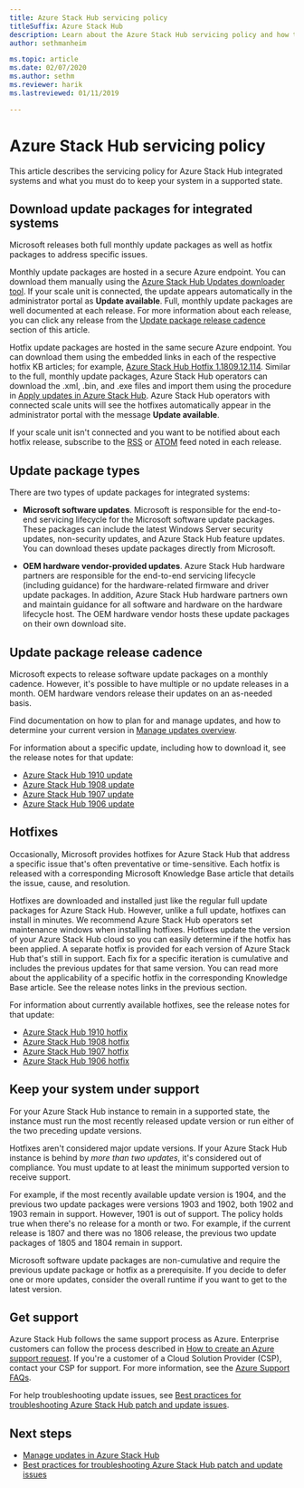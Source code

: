 ```yaml
---
title: Azure Stack Hub servicing policy
titleSuffix: Azure Stack Hub
description: Learn about the Azure Stack Hub servicing policy and how to keep an integrated system in a supported state.
author: sethmanheim

ms.topic: article
ms.date: 02/07/2020
ms.author: sethm
ms.reviewer: harik
ms.lastreviewed: 01/11/2019

---
```


# Azure Stack Hub servicing policy

This article describes the servicing policy for Azure Stack Hub integrated systems and what you must do to keep your system in a supported state.

## Download update packages for integrated systems

Microsoft releases both full monthly update packages as well as hotfix packages to address specific issues.

Monthly update packages are hosted in a secure Azure endpoint. You can download them manually using the [Azure Stack Hub Updates downloader tool](https://aka.ms/azurestackupdatedownload). If your scale unit is connected, the update appears automatically in the administrator portal as **Update available**. Full, monthly update packages are well documented at each release. For more information about each release, you can click any release from the [Update package release cadence](#update-package-release-cadence) section of this article.

Hotfix update packages are hosted in the same secure Azure endpoint. You can download them using the embedded links in each of the respective hotfix KB articles; for example, [Azure Stack Hub Hotfix 1.1809.12.114](https://support.microsoft.com/help/4481548/azure-stack-hotfix-1-1809-12-114). Similar to the full, monthly update packages, Azure Stack Hub operators can download the .xml, .bin, and .exe files and import them using the procedure in [Apply updates in Azure Stack Hub](azure-stack-apply-updates.md). Azure Stack Hub operators with connected scale units will see the hotfixes automatically appear in the administrator portal with the message **Update available**.

If your scale unit isn't connected and you want to be notified about each hotfix release, subscribe to the [RSS](https://support.microsoft.com/app/content/api/content/feeds/sap/en-us/32d322a8-acae-202d-e9a9-7371dccf381b/rss) or [ATOM](https://support.microsoft.com/app/content/api/content/feeds/sap/en-us/32d322a8-acae-202d-e9a9-7371dccf381b/atom) feed noted in each release.

## Update package types

There are two types of update packages for integrated systems:

- **Microsoft software updates**. Microsoft is responsible for the end-to-end servicing lifecycle for the Microsoft software update packages. These packages can include the latest Windows Server security updates, non-security updates, and Azure Stack Hub feature updates. You can download theses update packages directly from Microsoft.

- **OEM hardware vendor-provided updates**. Azure Stack Hub hardware partners are responsible for the end-to-end servicing lifecycle (including guidance) for the hardware-related firmware and driver update packages. In addition, Azure Stack Hub hardware partners own and maintain guidance for all software and hardware on the hardware lifecycle host. The OEM hardware vendor hosts these update packages on their own download site.

## Update package release cadence

Microsoft expects to release software update packages on a monthly cadence. However, it's possible to have multiple or no update releases in a month. OEM hardware vendors release their updates on an as-needed basis.

Find documentation on how to plan for and manage updates, and how to determine your current version in [Manage updates overview](azure-stack-updates.md).

For information about a specific update, including how to download it, see the release notes for that update:

- [Azure Stack Hub 1910 update](/azure-stack/operator/release-notes?view=azs-1910)
- [Azure Stack Hub 1908 update](/azure-stack/operator/release-notes?view=azs-1908)
- [Azure Stack Hub 1907 update](/azure-stack/operator/release-notes?view=azs-1907)
- [Azure Stack Hub 1906 update](/azure-stack/operator/release-notes?view=azs-1906)

## Hotfixes

Occasionally, Microsoft provides hotfixes for Azure Stack Hub that address a specific issue that's often preventative or time-sensitive. Each hotfix is released with a corresponding Microsoft Knowledge Base article that details the issue, cause, and resolution.

Hotfixes are downloaded and installed just like the regular full update packages for Azure Stack Hub. However, unlike a full update, hotfixes can install in minutes. We recommend Azure Stack Hub operators set maintenance windows when installing hotfixes. Hotfixes update the version of your Azure Stack Hub cloud so you can easily determine if the hotfix has been applied. A separate hotfix is provided for each version of Azure Stack Hub that's still in support. Each fix for a specific iteration is cumulative and includes the previous updates for that same version. You can read more about the applicability of a specific hotfix in the corresponding Knowledge Base article. See the release notes links in the previous section.

For information about currently available hotfixes, see the release notes for that update:

- [Azure Stack Hub 1910 hotfix](/azure-stack/operator/release-notes?view=azs-1910#hotfixes)
- [Azure Stack Hub 1908 hotfix](/azure-stack/operator/release-notes?view=azs-1908#hotfixes-1)
- [Azure Stack Hub 1907 hotfix](/azure-stack/operator/release-notes?view=azs-1907#hotfixes-2)
- [Azure Stack Hub 1906 hotfix](/azure-stack/operator/release-notes?view=azs-1906#hotfixes-3)

## Keep your system under support

For your Azure Stack Hub instance to remain in a supported state, the instance must run the most recently released update version or run either of the two preceding update versions.

Hotfixes aren't considered major update versions. If your Azure Stack Hub instance is behind by *more than two updates*, it's considered out of compliance. You must update to at least the minimum supported version to receive support.

For example, if the most recently available update version is 1904, and the previous two update packages were versions 1903 and 1902, both 1902 and 1903 remain in support. However, 1901 is out of support. The policy holds true when there's no release for a month or two. For example, if the current release is 1807 and there was no 1806 release, the previous two update packages of 1805 and 1804 remain in support.

Microsoft software update packages are non-cumulative and require the previous update package or hotfix as a prerequisite. If you decide to defer one or more updates, consider the overall runtime if you want to get to the latest version.

## Get support

Azure Stack Hub follows the same support process as Azure. Enterprise customers can follow the process described in [How to create an Azure support request](https://docs.microsoft.com/azure/azure-supportability/how-to-create-azure-support-request). If you're a customer of a Cloud Solution Provider (CSP), contact your CSP for support. For more information, see the [Azure Support FAQs](https://azure.microsoft.com/support/faq/).

For help troubleshooting update issues, see [Best practices for troubleshooting Azure Stack Hub patch and update issues](azure-stack-updates-troubleshoot.md).

## Next steps

- [Manage updates in Azure Stack Hub](azure-stack-updates.md)
- [Best practices for troubleshooting Azure Stack Hub patch and update issues](azure-stack-updates-troubleshoot.md)
